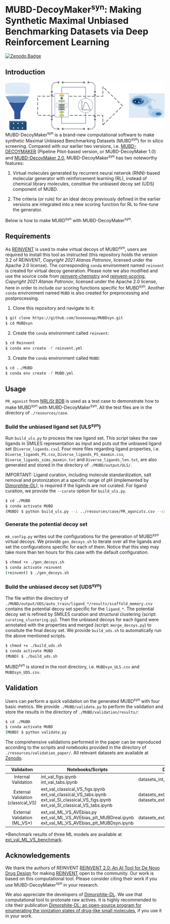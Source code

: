 # MUBD-DecoyMaker<sup>syn</sup>: Making Synthetic Maximal Unbiased Benchmarking Datasets via Deep Reinforcement Learning

[![Zenodo Badge](https://zenodo.org/badge/DOI/10.5281/zenodo.7861685.svg)](https://doi.org/10.5281/zenodo.7861685)

## Introduction

![Figure from manuscript](figures/abstract.png)
MUBD-DecoyMaker<sup>syn</sup> is a brand-new computational software to make synthetic Maximal Unbiased Benchmarking Datasets (MUBD<sup>syn</sup>) for in silico screening. Compared with our earlier two versions, i.e. [MUBD-DECOYMAKER](https://github.com/jwxia2014/MUBD-DECOYMAKER) (Pipeline Pilot-based version, or MUBD-DecoyMaker 1.0) and [MUBD-DecoyMaker 2.0](https://github.com/jwxia2014/MUBD-DecoyMaker2.0), MUBD-DecoyMaker<sup>syn</sup> has two noteworthy features:

1. Virtual molecules generated by recurrent neural netwrok (RNN)-based molecular generator with reinforcement learning (RL), instead of chemical library molecules, constitue the unbiased decoy set (UDS) component of MUBD. 

2. The criteria (or rule) for an ideal decoy previously defined in the earlier versions are integrated into a new scoring function for RL to fine-tune the generator.


Below is how to make MUBD<sup>syn</sup> with MUBD-DecoyMaker<sup>syn</sup>.

## Requirements

As [REINVENT](https://github.com/MolecularAI/Reinvent) is used to make virtual decoys of MUBD<sup>syn</sup>, users are required to install this tool as instructed (this repository holds the version 3.2 of REINVENT, *Copyright 2021 Atanas Patronov*, licensed under the Apache 2.0 license). The corresponding `conda` environment named `reinvent` is created for virtual decoy generation. Please note we also  modified and use the source code from [reinvent-chemistry](https://github.com/MolecularAI/reinvent-chemistry) and [reinvent-scoring](https://github.com/MolecularAI/reinvent-scoring), *Copyright 2021 Atanas Patronov*, licensed under the Apache 2.0 license, here in order to include our scoring functions specific for MUBD<sup>syn</sup>. Another `conda` environment named `MUBD` is also created for preprocessing and postprocessing.

1) Clone this repository and navigate to it:
```bash
$ git clone https://github.com/Sooooooap/MUBDsyn.git
$ cd MUBDsyn
```
2) Create the `conda` environment called `reinvent`:
```bash
$ cd Reinvent
$ conda env create -f reinvent.yml
```
3) Create the `conda` environment called `MUBD`:
```bash
$ cd ../MUBD
$ conda env create -f MUBD.yml
```

## Usage

`PR_agonist` from [NRLiSt BDB](http://nrlist.drugdesign.fr/) is used as a test case to demonstrate how to make MUBD<sup>syn</sup> with MUBD-DecoyMaker<sup>syn</sup>. All the test files are in the directory of `./resources/case`. 

### Build the unbiased ligand set (ULS<sup>syn</sup>)
Run `build_uls.py` to process the raw ligand set. This script takes the raw ligands in SMILES representation as input and puts out the unbiased ligand set (`Diverse_ligands.csv`). Four more files regarding ligand properties, i.e. `Diverse_ligands_PS.csv`, `Diverse_ligands_PS_maxmin.csv`, `Diverse_ligands_sims_maxmin.txt` and `Diverse_ligands_len.txt`, are also generated and stored in the directory of `./MUBD/output/ULS/`.

IMPORTANT: Ligand curation, including molecule standardization, salt removal and protonization at a specific range of pH (implemented by [Dimorphite-DL](https://github.com/Sulstice/dimorphite_dl)), is required if the ligands are not curated. For ligand curation, we provide the `--curate` option for `build_uls.py`.
```bash
$ cd ./MUBD
$ conda activate MUBD
(MUBD) $ python build_uls.py --i ../resources/case/PR_agonists.csv --curate
```

### Generate the potential decoy set

`mk_config.py` writes out the configurations for the generation of MUBD<sup>syn</sup> virtual decoys. We provide `gen_decoys.sh` to iterate over all the ligands and set the configurations specific for each of them. Notice that this step may take more than ten hours for this case with the default configuration.
```bash
$ chmod +x ./gen_decoys.sh
$ conda activate reinvent
(reinvent) $ ./gen_decoys.sh
```

### Build the unbiased decoy set (UDS<sup>syn</sup>)
The file within the directory of `./MUBD/output/UDS/auto_train/ligand_*/results/scaffold_memory.csv` contains the potential decoy set specific for the `ligand_*`. The potential decoy set is refined by SMILES curation and structural clustering (script: `curating_clustering.py`). Then the unbiased decoys for each ligand were annotated with the properties and merged  (script: `merge_decoys.py`) to consitute the final decoy set. We provide `build_uds.sh` to automatically run the above mentioned scripts.
```bash
$ chmod +x ./build_uds.sh
$ conda activate MUBD
(MUBD) $ ./build_uds.sh
```
MUBD<sup>syn</sup> is stored in the root directory, i.e. `MUBDsyn_ULS.csv` and `MUBDsyn_UDS.csv`.

## Validation
Users can perform a quick validation on the generated MUBD<sup>syn</sup> with four basic metrics. We provide `./MUBD/validate.py` to perform the validation and store the  results in the directory of `./MUBD/validation/results/`:
```bash
$ cd ./MUBD
$ conda activate MUBD
(MUBD) $ python validate.py
```
The comprehensive validations performed in the paper can be reproduced according to the scripits and notebooks provided in the directory of `./resources/validation_paper/`. All relevant datasets are available at [Zenodo](https://zenodo.org/record/7861685#.ZEe3w3ZBxPa).

|            Validaiton                 | Notebooks/Scripts                     | Datasets         |
|:-------------------------------------:|---------------------------------------|------------------|
|                  Internal Validation  | int_val_figs.ipynb<br>int_val_tabs.ipynb | datasets_int_val |
| External Validation<br>(classical_VS) | ext_val_classical_VS_figs.ipynb<br>ext_val_classical_VS_tabs.ipynb<br>ext_val_SI_classical_VS_figs.ipynb<br>ext_val_SI_classical_VS_tabs.ipynb | datasets_ext_val_classical_VS<br>datasets_ext_val_SI_classical_VS |
| External Validation<br>(ML_VS*)        | ext_val_ML_VS_AVEbias.py<br>ext_val_ML_VS_AVEbias_plt_MUBDreal.ipynb<br>ext_val_ML_VS_AVEbias_plt_MUBDsyn.ipynb | datasets_ext_val_ML_VS |

*Benchmark results of three ML models are available at [ext_val_ML_VS_benchmark](resources/validation_paper/external_validation/ML_VS/ext_val_ML_VS_benchmark).

## Acknowledgements
We thank the authors of REINVENT [REINVENT 2.0: An AI Tool for De Novo Drug Design](https://pubs.acs.org/doi/10.1021/acs.jcim.0c00915) for making [REINVENT](https://github.com/MolecularAI/Reinvent) open to the community. Our work is based on this computational tool. Please consider citing their work if you use MUBD-DecoyMaker<sup>syn</sup> in your research.

We also appreciate the developers of [Dimorphite-DL](https://github.com/Sulstice/dimorphite_dl). We use that computational tool to protonate raw actives. It is highly recommended to cite their publication [Dimorphite-DL: an open-source program for enumerating the ionization states of drug-like small molecules](https://jcheminf.biomedcentral.com/articles/10.1186/s13321-019-0336-9), if you use it in your work. 
